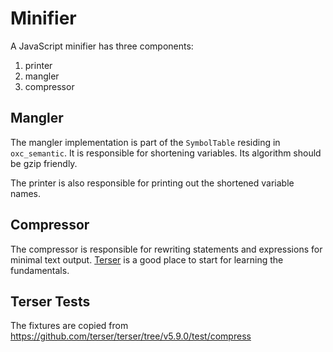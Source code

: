 # Minifier

A JavaScript minifier has three components:

1. printer
2. mangler
3. compressor

## Mangler

The mangler implementation is part of the `SymbolTable` residing in `oxc_semantic`.
It is responsible for shortening variables. Its algorithm should be gzip friendly.

The printer is also responsible for printing out the shortened variable names.

## Compressor

The compressor is responsible for rewriting statements and expressions for minimal text output.
[Terser](https://github.com/terser/terser) is a good place to start for learning the fundamentals.

## Terser Tests

The fixtures are copied from https://github.com/terser/terser/tree/v5.9.0/test/compress
